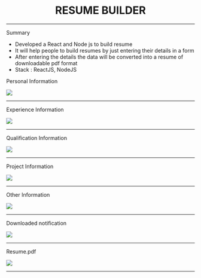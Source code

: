 <h1 align="center">RESUME BUILDER</h1>
<hr>
<p>Summary</p>
<ul>
<li>Developed a React and Node js to build resume </li> 
<li>It will help people to build resumes by just entering their details in a form</li>
<li>After entering the details the data will be converted into a resume of downloadable pdf format</li>
<li>Stack : ReactJS, NodeJS</li>
</ul>

<p> Personal Information </p>
<img src="https://ik.imagekit.io/uazn82tha/RB/Screenshot_2022-12-10_211257_XZI_XbkWW-.jpg?ik-sdk-version=javascript-1.4.3&updatedAt=1670687676544" >
<br>
<hr>

<p> Experience Information </p>
<img src="https://ik.imagekit.io/uazn82tha/RB/2_TbfSh2XLf.jpg?ik-sdk-version=javascript-1.4.3&updatedAt=1670687676410" >
<br>
<hr>

<p> Qualification Information </p>
<img src="https://ik.imagekit.io/uazn82tha/RB/4_Qb-i-CDBOO.jpg?ik-sdk-version=javascript-1.4.3&updatedAt=1670687676686" >
<br>
<hr>

<p> Project Information </p>
<img src="https://ik.imagekit.io/uazn82tha/RB/3_6zyMuxLlOb.jpg?ik-sdk-version=javascript-1.4.3&updatedAt=1670687676608" >
<br>
<hr>

<p> Other Information </p>
<img src="https://ik.imagekit.io/uazn82tha/RB/5_8kXxM23Uz.jpg?ik-sdk-version=javascript-1.4.3&updatedAt=1670687676504" >
<br>
<hr>

<p> Downloaded notification </p>
<img src="https://ik.imagekit.io/uazn82tha/RB/Screenshot_2022-12-10_212324_yrmtJPXEkM.jpg?ik-sdk-version=javascript-1.4.3&updatedAt=1670687676693" >
<br>
<hr>

<p> Resume.pdf </p>
<img src="https://ik.imagekit.io/uazn82tha/RB/6_9vOqBqATh.jpg?ik-sdk-version=javascript-1.4.3&updatedAt=1670687676517" >
<br>
<hr>
